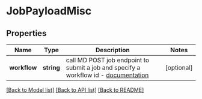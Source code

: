 # JobPayloadMisc

## Properties
Name | Type | Description | Notes
------------ | ------------- | ------------- | -------------
**workflow** | **string** | call MD POST job endpoint to submit a job and specify a workflow id - [documentation](https://forge.autodesk.com/en/docs/webhooks/v1/tutorials/create-a-hook-model-derivative/) | [optional]


[[Back to Model list]](../README.md#documentation-for-models) [[Back to API list]](../README.md#documentation-for-api-endpoints) [[Back to README]](../README.md)